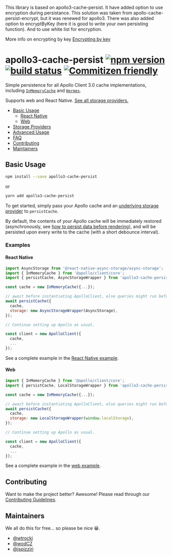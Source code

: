 This library is based on apollo3-cache-persist. It have added option to use encryption during persistance. This solution was taken from apollo-cache-persist-encrypt, but it was renewed for apollo3. There was also added option to encryptByKey (here it is good to write your own persisting function). And to use white list for encryption.

More info on encrypting by key [Encrypting by key](./docs/encrypt-by-key.md)

# apollo3-cache-persist [![npm version](https://badge.fury.io/js/apollo3-cache-persist.svg)](https://badge.fury.io/js/apollo3-cache-persist) [![build status](https://travis-ci.org/apollographql/apollo-cache-persist.svg?branch=master)](https://travis-ci.org/apollographql/apollo-cache-persist) [![Commitizen friendly](https://img.shields.io/badge/commitizen-friendly-brightgreen.svg)](http://commitizen.github.io/cz-cli/)

Simple persistence for all Apollo Client 3.0 cache implementations, including
[`InMemoryCache`][0] and [`Hermes`][1].

Supports web and React Native. [See all storage providers.](./docs/storage-providers.md)

[0]: https://github.com/apollographql/apollo-client/tree/master/src/cache/inmemory
[1]: https://github.com/convoyinc/apollo-cache-hermes

- [Basic Usage](#basic-usage)
  - [React Native](#react-native)
  - [Web](#web)
- [Storage Providers](./docs/storage-providers.md)
- [Advanced Usage](./docs/advanced-usage.md)
- [FAQ](./docs/faq.md)
- [Contributing](#contributing)
- [Maintainers](#maintainers)

## Basic Usage

```sh
npm install --save apollo3-cache-persist
```

or

```sh
yarn add apollo3-cache-persist
```

To get started, simply pass your Apollo cache and an
[underlying storage provider](./docs/storage-providers.md) to `persistCache`.

By default, the contents of your Apollo cache will be immediately restored
(asynchronously, see [how to persist data before rendering](./docs/faq.md#how-do-i-wait-for-the-cache-to-be-restored-before-rendering-my-app)), and will be persisted upon every write to the cache (with a
short debounce interval).

### Examples

#### React Native

```js
import AsyncStorage from '@react-native-async-storage/async-storage';
import { InMemoryCache } from '@apollo/client/core';
import { persistCache, AsyncStorageWrapper } from 'apollo3-cache-persist';

const cache = new InMemoryCache({...});

// await before instantiating ApolloClient, else queries might run before the cache is persisted
await persistCache({
  cache,
  storage: new AsyncStorageWrapper(AsyncStorage),
});

// Continue setting up Apollo as usual.

const client = new ApolloClient({
  cache,
  ...
});
```

See a complete example in the [React Native example](./examples/react-native/App.tsx).

#### Web

```js
import { InMemoryCache } from '@apollo/client/core';
import { persistCache, LocalStorageWrapper } from 'apollo3-cache-persist';

const cache = new InMemoryCache({...});

// await before instantiating ApolloClient, else queries might run before the cache is persisted
await persistCache({
  cache,
  storage: new LocalStorageWrapper(window.localStorage),
});

// Continue setting up Apollo as usual.

const client = new ApolloClient({
  cache,
  ...
});
```

See a complete example in the [web example](./examples/web/src/index.tsx).

## Contributing

Want to make the project better? Awesome! Please read through our [Contributing Guidelines](./CONTRIBUTING.md).

## Maintainers

We all do this for free... so please be nice 😁.

- [@wtrocki](https://github.com/wtrocki)
- [@wodCZ](https://github.com/wodCZ)
- [@jspizziri](https://github.com/jspizziri)
